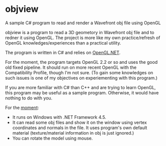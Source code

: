 
# objview
A sample C# program to read and render a Wavefront obj file using OpenGL

objview is a program to read a 3D geometory in Wavefront obj file and to redner it using OpenGL.
The project is more like my own practice/refresh of OpenGL knowledges/experiences than a practical utility.

The program is written in C# and relies on [OpenGL.NET](https://github.com/luca-piccioni/OpenGL.Net).

For the moment, the program targets OpenGL 2.2 or so and uses the good old fixed pipeline.
It should run on more recent OpenGL with the Compatibility Profile, though I'm not sure.
(To gain some knowledges on such issues is one of my objectives on experiementing with this program.)

If you are more familiar with C# than C++ and are trying to learn OpenGL, this program may be useful as a sample program.
Otherwise, it would have nothing to do with you.

For the [moment](https://github.com/AlissaSabre/objview/tree/19e0220f699d20f2f5dace71c5ec2bf2a4989b83):
* It runs on Windows with .NET Framework 4.5.
* It can read some obj files and show it on the window using vertex coordinates and normals in the file.  It uses program's own default material (texture/material information in obj is just ignored.)
* You can rotate the model using mouse.
